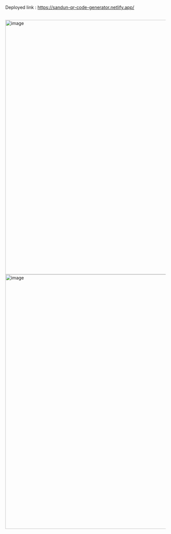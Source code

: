 Deployed link : https://sandun-qr-code-generator.netlify.app/
<br/>
<br/>


<img width="800" alt="image" src="https://github.com/Sandunjayasekar/QR-code-generator/assets/73893725/1d2c661a-fccb-47a7-ba87-8405bd652bcc">
<img width="800" alt="image" src="https://github.com/Sandunjayasekar/QR-code-generator/assets/73893725/9e0c2329-55b5-4f74-8d09-b77ef4854b16">

